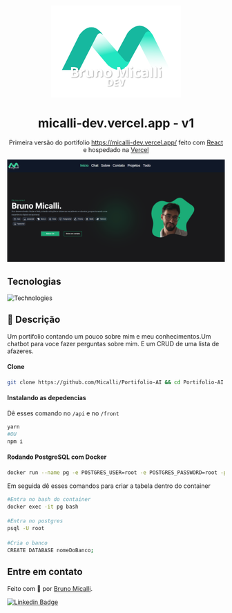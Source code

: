 <div align="center">
  <img alt="fincheck" title="portfolio" src="https://raw.githubusercontent.com/Micalli/Portifolio-AI/75e79808dcae2a2bce6e5da3636b6c19ff6eda85/front/public/logo.svg" width="300px">
</h1>
</div>
<h1 align="center">
    micalli-dev.vercel.app - v1
</h1>

<p align="center">
 Primeira versão do portifolio <a href="https://micalli-dev.vercel.app/" target="_blank">https://micalli-dev.vercel.app/</a> feito com <a href="https://react.dev/" target="_blank">React</a> e hospedado na <a href="https://www.vercel.com/" target="_blank">Vercel</a>
</p>

![demo](https://raw.githubusercontent.com/Micalli/Portifolio-AI/refs/heads/main/front/static/demo.png)

## Tecnologias

<img src="https://skillicons.dev/icons?i=typescript,javascript,html,css,docker,git,prisma,nodejs,nestjs,react,vite,tailwindcss" width="415px" alt="Technologies" />

## 📂 Descrição
Um portifolio contando um pouco sobre mim e meu conhecimentos.Um chatbot para voce fazer perguntas sobre mim. E um CRUD de uma lista de afazeres.

#### Clone

```bash
git clone https://github.com/Micalli/Portifolio-AI && cd Portifolio-AI
```

#### Instalando as depedencias

Dê esses comando no ```/api``` e no ```/front``` 

```bash
yarn
#OU
npm i
```

#### Rodando PostgreSQL com Docker
```bash
docker run --name pg -e POSTGRES_USER=root -e POSTGRES_PASSWORD=root -p 5432:5432 -d postgres
```

Em seguida dê esses comandos para criar a tabela dentro do container
```bash
#Entra no bash do container
docker exec -it pg bash

#Entra no postgres
psql -U root

#Cria o banco
CREATE DATABASE nomeDoBanco;
```

## Entre em contato
Feito com :green_heart: por [Bruno Micalli](https://github.com/micalli).


[![Linkedin Badge](https://img.shields.io/badge/-Bruno_Micalli-blue?style=flat-square&logo=Linkedin&logoColor=white&link=https://www.linkedin.com/in/brunomicalli/)](https://www.linkedin.com/in/brunomicalli/)
